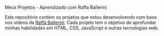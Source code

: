 Meus Projetos - Aprendizado com Raffa Ballerini

Este repositório contém os projetos que estou desenvolvendo com base nos vídeos da [Raffa Ballerini](https://www.youtube.com/user/RafaellaBallerini). 
Cada projeto tem o objetivo de aprofundar minhas habilidades em HTML, CSS, JavaScript e outras tecnologias web.
